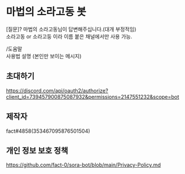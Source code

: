 # 마법의 소라고동 봇

[질문]?
마법의 소라고동님이 답변해주십니다.(대개 부정적임)  
소라고동 or 소라고둥 이라 이름 붙은 채널에서만 사용 가능.  

/도움말  
사용법 설명 (본인만 보이는 메시지)  

## 초대하기
https://discord.com/api/oauth2/authorize?client_id=739457900875087932&permissions=2147551232&scope=bot  

## 제작자
fact#4858(353467095876501504)  

## 개인 정보 보호 정책
https://github.com/fact-0/sora-bot/blob/main/Privacy-Policy.md  